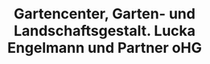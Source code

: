---
title: "Gartencenter, Garten- und Landschaftsgestalt. Lucka Engelmann und Partner oHG"
url: /lucka/gartencenter-garten-und-landschaftsgestalt-lucka-engelmann-und-partner-ohg/
shop: Garten-Center
---
